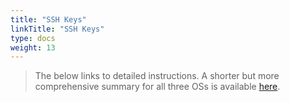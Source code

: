 ```yaml
---
title: "SSH Keys"
linkTitle: "SSH Keys"
type: docs
weight: 13
---
```


> The below links to detailed instructions. A shorter but more comprehensive summary for all three OSs is available [here](https://hpcc.ucr.edu/manuals/login/#ssh-keys). 

